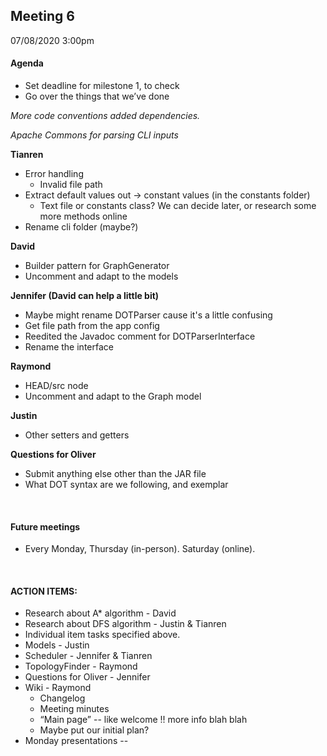 ## Meeting 6
07/08/2020 3:00pm

#### Agenda
- Set deadline for milestone 1, to check
- Go over the things that we’ve done

_More code conventions added dependencies._

_Apache Commons for parsing CLI inputs_

**Tianren** 
- Error handling
    - Invalid file path
- Extract default values out → constant values (in the constants folder)
    - Text file or constants class? We can decide later, or research some more methods online
- Rename cli folder (maybe?)

**David**
- Builder pattern for GraphGenerator
- Uncomment and adapt to the models

**Jennifer (David can help a little bit)**
- Maybe might rename DOTParser cause it's a little confusing
- Get file path from the app config
- Reedited the Javadoc comment for DOTParserInterface
- Rename the interface

**Raymond**
- HEAD/src node
- Uncomment and adapt to the Graph model

**Justin**
- Other setters and getters

**Questions for Oliver**
- Submit anything else other than the JAR file
- What DOT syntax are we following, and exemplar

&nbsp;
#### Future meetings
- Every Monday, Thursday (in-person). Saturday (online).

&nbsp;
#### ACTION ITEMS:
- Research about A* algorithm - David
- Research about DFS algorithm - Justin & Tianren
- Individual item tasks specified above.
- Models - Justin
- Scheduler - Jennifer & Tianren
- TopologyFinder - Raymond
- Questions for Oliver - Jennifer
- Wiki - Raymond
    - Changelog
    - Meeting minutes
    - “Main page” -- like welcome !! more info blah blah
    - Maybe put our initial plan?
- Monday presentations -- 
